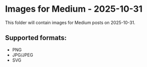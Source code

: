 # Images for Medium - 2025-10-31

This folder will contain images for Medium posts on 2025-10-31.

## Supported formats:
- PNG
- JPG/JPEG
- SVG
